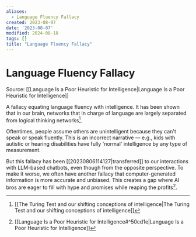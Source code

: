 ```yaml
---
aliases:
  - Language Fluency Fallacy
created: 2023-08-07
date: '2023-08-07'
modified: 2024-08-18
tags: []
title: "Language Fluency Fallacy"
---
```


# Language Fluency Fallacy

Source: [[Language Is a Poor Heuristic for Intelligence|Language Is a Poor Heuristic for Intelligence]]

A fallacy equating language fluency with intelligence. It has been shown that in our brain, networks that in charge of language are largely separated from logical thinking networks[^1].

Oftentimes, people assume others are unintelligent because they can't speak or speak fluently. This is an incorrect narrative — e.g., kids with autistic or hearing disabilities have fully 'normal' intelligence by any type of measurement.

But this fallacy has been [[20230806114127|transferred]] to our interactions with LLM-based chatbots, even though from the opposite perspective. To make it worse, we often have another fallacy that computer-generated information is more accurate and unbiased. This creates a gap where AI bros are eager to fill with hype and promises while reaping the profits[^2].

[^1]: [[The Turing Test and our shifting conceptions of intelligence|The Turing Test and our shifting conceptions of intelligence]]
[^2]: [[Language Is a Poor Heuristic for Intelligence#^50cd1e|Language Is a Poor Heuristic for Intelligence]]